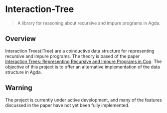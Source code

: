 # Interaction-Tree
>A library for reasoning about recursive and impure programs in Agda.

## Overview
Interaction Trees(ITree) are a coinductive data structure for representing recursive and impure programs. The theory is based of the paper [Interaction Trees: Representing Recursive and Impure Programs in Coq](https://www.cis.upenn.edu/~stevez/papers/XZHH+20.pdf). The objective of this project is to offer an alternative implementation of the data structure in Agda.
## Warning
The project is currently under active development, and many of the features discussed in the paper have not yet been fully implemented.
